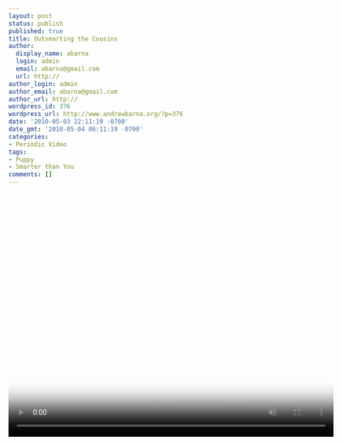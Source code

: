 ```yaml
---
layout: post
status: publish
published: true
title: Outsmarting the Cousins
author:
  display_name: abarna
  login: admin
  email: abarna@gmail.com
  url: http://
author_login: admin
author_email: abarna@gmail.com
author_url: http://
wordpress_id: 376
wordpress_url: http://www.andrewbarna.org/?p=376
date: '2010-05-03 22:11:19 -0700'
date_gmt: '2010-05-04 06:11:19 -0700'
categories:
- Periodic Video
tags:
- Puppy
- Smarter than You
comments: []
---
```

<p><video controls height='480px' width='640px' poster='http:&#47;&#47;www.andrewbarna.org&#47;media&#47;video&#47;2009_dog_catch&#47;2009_dog_catch.jpg'><br />
	<source src="http:&#47;&#47;www.andrewbarna.org&#47;media&#47;video&#47;2009_dog_catch&#47;2009_dog_catch.m4v"  type='video&#47;mp4'><br />
	<source src="http:&#47;&#47;www.andrewbarna.org&#47;media&#47;video&#47;2009_dog_catch&#47;2009_dog_catch.3gp"  type='video&#47;3gpp'><br />
	<source src="http:&#47;&#47;www.andrewbarna.org&#47;media&#47;video&#47;2009_dog_catch&#47;2009_dog_catch.ogg" type='video&#47;ogg'><br />
	Your browser does not support HTML5<br />
<&#47;video><br &#47;>Taken during Thanksgiving week 2009 while I was in Portland, OR.</p>
